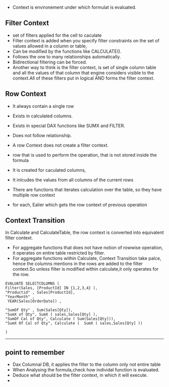 * Context is environement under which formulat is evaluated.

Filter Context
----
* set of filters applied for the cell to caculate
* Filter context is added when you specify filter constraints on the set of values allowed in a column or table,
* Can be modified by the functions like CALCULATE().
* Follows the one to many relationships automatically.
* Bidirectional filtering can be forced.
* Another way to think is the filter context, is set of single column table and all the values of that column that engine considers visible to the context.All of these filters put in logical AND forms the filter context.

Row Context 
----
* It always contain a single row 
* Exists in calculated columns.
* Exists in special DAX functions like SUMX and FILTER.
* Does not follow relationship.
* A row Context does not create a filter context.
* row that is used to perform the operation, that is not stored inside the formula

* It is created for caculated columns, 
* It inlcudes the values from all columns of the current rows
* There are functions that iterates calculation over the table, so they have multiple row context
* for each, Ealier which gets the row context of previous operation

Context Transition
---

 In Calculate and CalculateTable, the row context is converted into equivalent filter context.
 * For aggregate functions that does not have notion of rowwise operation, it operates on entire table restricted by filter.
 * For aggregate functions within Calculate, Context Transition take palce, hence the columns mentions in the rows are added to the filter context.So unless filter is modified within calculate,it only operates for the row.

```dax
EVALUATE SELECTCOLUMNS ( 
Filter(Sales, [ProductId] IN {1,2,3,4} ),
"Productid" , Sales[ProductId],
"YearMonth" , 
 YEAR(Sales[OrderDate]) ,

"SumOf Qty" , Sum(Sales[Qty]),
"SumX of Qty", SumX ( sales,Sales[Qty] ),
"SumOf Cal of Qty", Calculate ( Sum(Sales[Qty])),
"SumX Of Cal of Qty", Calculate (  SumX ( sales,Sales[Qty] ))

)
```

---------------------
point to remember
----
* Dax Columnal DB, it applies the filter to the column only not entire table
* When Analysing the formula,check how individal function is evaluated.
* Deduce what should be the filter context, in which it will execute.
* 